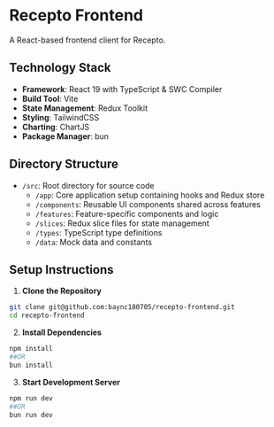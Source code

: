 # Recepto Frontend

A React-based frontend client for Recepto.

## Technology Stack

- **Framework**: React 19 with TypeScript & SWC Compiler
- **Build Tool**: Vite
- **State Management**: Redux Toolkit
- **Styling**: TailwindCSS
- **Charting**: ChartJS
- **Package Manager**: bun

## Directory Structure

- `/src`: Root directory for source code
  - `/app`: Core application setup containing hooks and Redux store
  - `/components`: Reusable UI components shared across features
  - `/features`: Feature-specific components and logic
  - `/slices`: Redux slice files for state management
  - `/types`: TypeScript type definitions
  - `/data`: Mock data and constants

## Setup Instructions

1. **Clone the Repository**
```bash
git clone git@github.com:baync180705/recepto-frontend.git
cd recepto-frontend
```
2. **Install Dependencies**
```bash
npm install
##OR
bun install
```
3. **Start Development Server**
```bash
npm run dev
##OR
bun run dev
```
